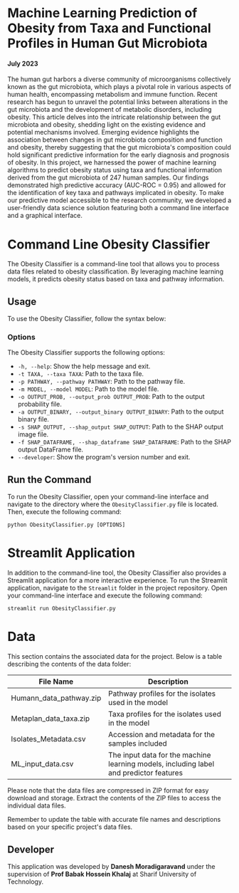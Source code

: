 # Machine Learning Prediction of Obesity from Taxa and Functional Profiles in Human Gut Microbiota
#### July 2023

The human gut harbors a diverse community of microorganisms collectively known as the gut microbiota, which plays a pivotal role in various aspects of human health, encompassing metabolism and immune function. Recent research has begun to unravel the potential links between alterations in the gut microbiota and the development of metabolic disorders, including obesity. This article delves into the intricate relationship between the gut microbiota and obesity, shedding light on the existing evidence and potential mechanisms involved. Emerging evidence highlights the association between changes in gut microbiota composition and function and obesity, thereby suggesting that the gut microbiota's composition could hold significant predictive information for the early diagnosis and prognosis of obesity. In this project, we harnessed the power of machine learning algorithms to predict obesity status using taxa and functional information derived from the gut microbiota of 247 human samples. Our findings demonstrated high predictive accuracy (AUC-ROC = 0.95) and allowed for the identification of key taxa and pathways implicated in obesity. To make our predictive model accessible to the research community, we developed a user-friendly data science solution featuring both a command line interface and a graphical interface.


# Command Line Obesity Classifier

The Obesity Classifier is a command-line tool that allows you to process data files related to obesity classification. By leveraging machine learning models, it predicts obesity status based on taxa and pathway information.

## Usage

To use the Obesity Classifier, follow the syntax below:

### Options

The Obesity Classifier supports the following options:

- `-h, --help`: Show the help message and exit.
- `-t TAXA, --taxa TAXA`: Path to the taxa file.
- `-p PATHWAY, --pathway PATHWAY`: Path to the pathway file.
- `-m MODEL, --model MODEL`: Path to the model file.
- `-o OUTPUT_PROB, --output_prob OUTPUT_PROB`: Path to the output probability file.
- `-a OUTPUT_BINARY, --output_binary OUTPUT_BINARY`: Path to the output binary file.
- `-s SHAP_OUTPUT, --shap_output SHAP_OUTPUT`: Path to the SHAP output image file.
- `-f SHAP_DATAFRAME, --shap_dataframe SHAP_DATAFRAME`: Path to the SHAP output DataFrame file.
- `--developer`: Show the program's version number and exit.

## Run the Command

To run the Obesity Classifier, open your command-line interface and navigate to the directory where the `ObesityClassifier.py` file is located. Then, execute the following command:

```shell
python ObesityClassifier.py [OPTIONS]
```

# Streamlit Application

In addition to the command-line tool, the Obesity Classifier also provides a Streamlit application for a more interactive experience. To run the Streamlit application, navigate to the `Streamlit` folder in the project repository. Open your command-line interface and execute the following command:

```shell
streamlit run ObesityClassifier.py
```

# Data

This section contains the associated data for the project. Below is a table describing the contents of the data folder:

| File Name                  | Description                                                                  |
|----------------------------|------------------------------------------------------------------------------|
| Humann_data_pathway.zip    | Pathway profiles for the isolates used in the model                           |
| Metaplan_data_taxa.zip     | Taxa profiles for the isolates used in the model                              |
| Isolates_Metadata.csv      | Accession and metadata for the samples included                               |
| ML_input_data.csv          | The input data for the machine learning models, including label and predictor features |

Please note that the data files are compressed in ZIP format for easy download and storage. Extract the contents of the ZIP files to access the individual data files.

Remember to update the table with accurate file names and descriptions based on your specific project's data files.


## Developer

This application was developed by **Danesh Moradigaravand** under the supervision of **Prof Babak Hossein Khalaj** at Sharif University of Technology.


